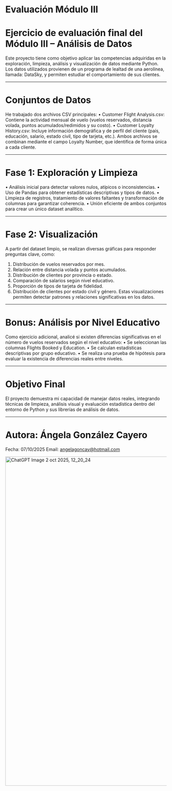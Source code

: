 # Evaluación Módulo III
# Ejercicio de evaluación final del Módulo III – Análisis de Datos
Este proyecto tiene como objetivo aplicar las competencias adquiridas en la exploración, limpieza, análisis y visualización de datos mediante Python. Los datos utilizados provienen de un programa de lealtad de una aerolínea, llamada: DataSky, y permiten estudiar el comportamiento de sus clientes.
________________________________________
# Conjuntos de Datos
He trabajado dos archivos CSV principales:
•	Customer Flight Analysis.csv: Contiene la actividad mensual de vuelo (vuelos reservados, distancia volada, puntos acumulados/redimidos y su costo).
•	Customer Loyalty History.csv: Incluye información demográfica y de perfil del cliente (país, educación, salario, estado civil, tipo de tarjeta, etc.).
Ambos archivos se combinan mediante el campo Loyalty Number, que identifica de forma única a cada cliente.
________________________________________
# Fase 1: Exploración y Limpieza
•	Análisis inicial para detectar valores nulos, atípicos o inconsistencias.
•	Uso de Pandas para obtener estadísticas descriptivas y tipos de datos.
•	Limpieza de registros, tratamiento de valores faltantes y transformación de columnas para garantizar coherencia.
•	Unión eficiente de ambos conjuntos para crear un único dataset analítico.
________________________________________
# Fase 2: Visualización
A partir del dataset limpio, se realizan diversas gráficas para responder preguntas clave, como:
1.	Distribución de vuelos reservados por mes.
2.	Relación entre distancia volada y puntos acumulados.
3.	Distribución de clientes por provincia o estado.
4.	Comparación de salarios según nivel educativo.
5.	Proporción de tipos de tarjeta de fidelidad.
6.	Distribución de clientes por estado civil y género.
Estas visualizaciones permiten detectar patrones y relaciones significativas en los datos.
________________________________________
# Bonus: Análisis por Nivel Educativo
Como ejercicio adicional, analicé si existen diferencias significativas en el número de vuelos reservados según el nivel educativo:
•	Se seleccionan las columnas Flights Booked y Education.
•	Se calculan estadísticas descriptivas por grupo educativo.
•	Se realiza una prueba de hipótesis para evaluar la existencia de diferencias reales entre niveles.
________________________________________
# Objetivo Final
El proyecto demuestra mi capacidad de manejar datos reales, integrando técnicas de limpieza, análisis visual y evaluación estadística dentro del entorno de Python y sus librerías de análisis de datos.
________________________________________

# Autora: Ángela González Cayero
Fecha: 07/10/2025
Email: angelagoncay@hotmail.com

<img width="1024" height="1024" alt="ChatGPT Image 2 oct 2025, 12_20_24" src="https://github.com/user-attachments/assets/9d3fd5c9-6ee5-4e04-ba61-8c042af694b4" />


